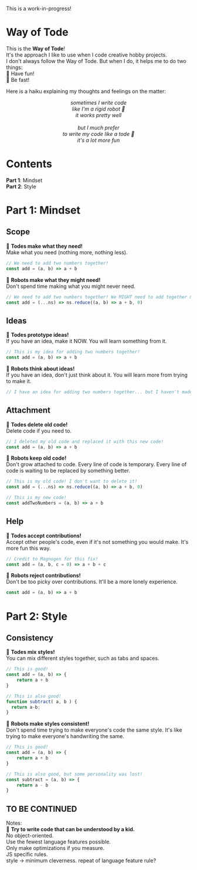 This is a work-in-progress!

# Way of Tode

This is the **Way of Tode**!<br>
It's the approach I like to use when I code creative hobby projects.<br>
I don't always follow the Way of Tode. But when I do, it helps me to do two things:<br>
🐸 Have fun!<br>
🐸 Be fast!<br>

Here is a haiku explaining my thoughts and feelings on the matter:
<p align="center">
	<i>sometimes I write code<br>
	like I'm a rigid robot 🤖<br>
	it works pretty well<br>
<br>
	but I much prefer<br>
	to write my code like a tode 🐸<br>
	it's a lot more fun<br></i>
</p>

# Contents 
**Part 1**: Mindset<br>
**Part 2**: Style

# Part 1: Mindset
## Scope
🐸 **Todes make what they need!**<br>
Make what you need (nothing more, nothing less).
```js
// We need to add two numbers together!
const add = (a, b) => a + b
```

🤖 **Robots make what they might need!**<br>
Don't spend time making what you might never need.
```js
// We need to add two numbers together! We MIGHT need to add together more than two numbers!
const add = (...ns) => ns.reduce((a, b) => a + b, 0)
```

## Ideas
🐸 **Todes prototype ideas!**<br>
If you have an idea, make it NOW. You will learn something from it.
```js
// This is my idea for adding two numbers together!
const add = (a, b) => a + b
```

🤖 **Robots think about ideas!**<br>
If you have an idea, don't just think about it. You will learn more from trying to make it.
```js
// I have an idea for adding two numbers together... but I haven't made it yet!
```

## Attachment
🐸 **Todes delete old code!**<br>
Delete code if you need to.
```js
// I deleted my old code and replaced it with this new code!
const add = (a, b) => a + b
```

🤖 **Robots keep old code!**<br>
Don't grow attached to code. Every line of code is temporary. Every line of code is waiting to be replaced by something better.
```js
// This is my old code! I don't want to delete it!
const add = (...ns) => ns.reduce((a, b) => a + b, 0)

// This is my new code!
const addTwoNumbers = (a, b) => a + b
```

## Help
🐸 **Todes accept contributions!**<br>
Accept other people's code, even if it's not something you would make. It's more fun this way.
```js
// Credit to Magnogen for this fix!
const add = (a, b, c = 0) => a + b + c
```

🤖 **Robots reject contributions!**<br>
Don't be too picky over contributions. It'll be a more lonely experience.
```js
const add = (a, b) => a + b
```

# Part 2: Style
## Consistency
🐸 **Todes mix styles!**<br>
You can mix different styles together, such as tabs and spaces.

```js
// This is good!
const add = (a, b) => {
	return a + b
}

// This is also good!
function subtract( a, b ) {
  return a-b;
}
```

🤖 **Robots make styles consistent!**<br>
Don't spend time trying to make everyone's code the same style. It's like trying to make everyone's handwriting the same.

```js
// This is good!
const add = (a, b) => {
	return a + b
}

// This is also good, but some personality was lost!
const subtract = (a, b) => {
	return a - b
}
```


## TO BE CONTINUED
Notes:<br>
🐸 **Try to write code that can be understood by a kid.**<br>
No object-oriented.<br>
Use the fewest language features possible.<br>
Only make optimizations if you measure.<br>
JS specific rules.<br>
style -> minimum cleverness. repeat of language feature rule?<br>
